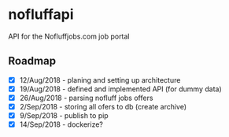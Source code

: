 # nofluffapi
API for the Nofluffjobs.com job portal

## Roadmap

- [x] 12/Aug/2018 - planing and setting up architecture
- [x] 19/Aug/2018 - defined and implemented API (for dummy data)
- [x] 26/Aug/2018 - parsing nofluff jobs offers
- [x] 2/Sep/2018 - storing all ofers to db (create archive)
- [x] 9/Sep/2018 - publish to pip
- [x] 14/Sep/2018 - dockerize?
